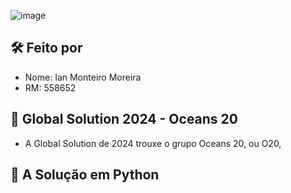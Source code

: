 ![image](https://github.com/ianmonteirom/Global-Solution-1/assets/152393807/43d4cab7-3cf3-4746-9466-973973aed29a)

## 🛠️ Feito por 
- Nome: Ian Monteiro Moreira
- RM: 558652

## 🌊 Global Solution 2024 - Oceans 20
- A Global Solution de 2024 trouxe o grupo Oceans 20, ou O20, 
  
## 🐍 A Solução em Python
